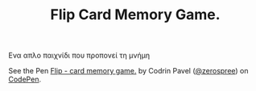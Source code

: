 ﻿---
layout: single
title: Flip Card Memory Game.
header: no
categories:
  - education
tags:
  - mouse
---

Eνα απλο παιχνίδι που προπονεί τη μνήμη

<p data-height="265" data-theme-id="0" data-slug-hash="bNWbvW" data-default-tab="js,result" data-user="zerospree" data-pen-title="Flip - card memory game." data-preview="true" class="codepen">See the Pen <a href="https://codepen.io/zerospree/pen/bNWbvW/">Flip - card memory game.</a> by Codrin Pavel (<a href="https://codepen.io/zerospree">@zerospree</a>) on <a href="https://codepen.io">CodePen</a>.</p>
<script async src="https://static.codepen.io/assets/embed/ei.js"></script>


